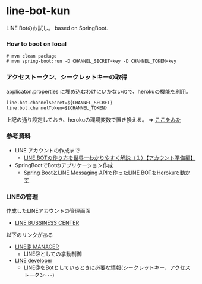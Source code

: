 # line-bot-kun
LINE Botのお試し。 based on SpringBoot.

### How to boot on local
```
# mvn clean package
# mvn spring-boot:run -D CHANNEL_SECRET=key -D CHANNEL_TOKEN=key
```

### アクセストークン、シークレットキーの取得
applicaton.properties に埋め込むわけにいかないので、herokuの機能を利用。

```application.properties
line.bot.channelSecret=${CHANNEL_SECRET}
line.bot.channelToken=${CHANNEL_TOKEN}
```
上記の通り設定しておき、herokuの環境変数で置き換える。 ⇒ [ここをみた](https://devcenter.heroku.com/articles/config-vars#setting-up-config-vars-for-a-deployed-application)

### 参考資料

* LINE アカウントの作成まで
  * [LINE BOTの作り方を世界一わかりやすく解説（１）【アカウント準備編】](http://qiita.com/yoshizaki_kkgk/items/bd4277d3943200beab26)
* SpringBootでBotのアプリケーション作成
  * [Spring BootとLINE Messaging APIで作ったLINE BOTをHerokuで動かす](http://kikutaro777.hatenablog.com/entry/2017/01/16/230122)

### LINEの管理
作成したLINEアカウントの管理画面
* [LINE BUSSINESS CENTER](https://business.line.me/ja/companies/1460544/accounts?ownerType=company&roleType=operator)
  
以下のリンクがある
* [LINE@ MANAGER](https://admin-official.line.me/8555323/account/)
  * LINE@としての挙動制御
* [LINE developer](https://developers.line.me/ba/udd0c5b9f4969c3dddd53b59768279068/bot)
  * LINE@をBotとしているときに必要な情報(シークレットキー、アクセストークン･･･)
